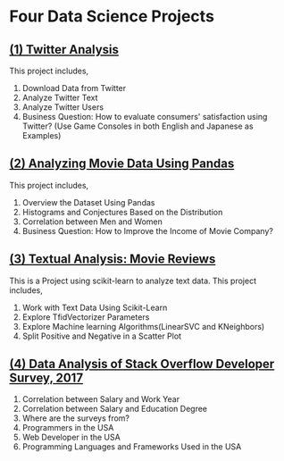 # Four Data Science Projects

## [(1) Twitter Analysis](./TwitterAnalysis.ipynb) 
This project includes,
1. Download Data from Twitter
2. Analyze Twitter Text
3. Analyze Twitter Users
4. Business Question: How to evaluate consumers' satisfaction using Twitter? (Use Game Consoles in both English and Japanese as Examples)

## [(2) Analyzing Movie Data Using Pandas](./MovieLens.ipynb)
This project includes,
1. Overview the Dataset Using Pandas
2. Histograms and Conjectures Based on the Distribution
3. Correlation between Men and Women
4. Business Question: How to Improve the Income of Movie Company?

## [(3) Textual Analysis: Movie Reviews](./MovieReviewTextualAnalysis.ipynb)
This is a Project using scikit-learn to analyze text data. This project includes,
1. Work with Text Data Using Scikit-Learn
2. Explore TfidVectorizer Parameters
3. Explore Machine learning Algorithms(LinearSVC and KNeighbors)
4. Split Positive and Negative in a Scatter Plot

## [(4) Data Analysis of Stack Overflow Developer Survey, 2017](./survey_results_public.csv)
1. Correlation between Salary and Work Year
2. Correlation between Salary and Education Degree
3. Where are the surveys from?
4. Programmers in the USA
5. Web Developer in the USA
6. Programming Languages and Frameworks Used in the USA